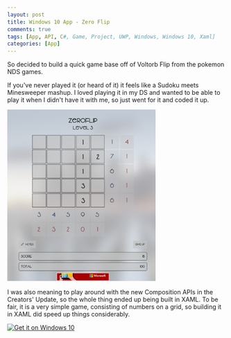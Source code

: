 ```yaml
---
layout: post
title: Windows 10 App - Zero Flip
comments: true
tags: [App, API, C#, Game, Project, UWP, Windows, Windows 10, Xaml]
categories: [App]
---
```


So decided to build a quick game base off of Voltorb Flip from the pokemon NDS games.

If you've never played it (or heard of it) it feels like a Sudoku meets Minesweeper mashup. I loved playing it in my DS and wanted to be able to play it when I didn't have it with me, so just went for it and coded it up.<!--more-->

<img class="aligncenter" src="/assets/zeroflip.png" alt="home" height="396" />

I was also meaning to play around with the new Composition APIs in the Creators' Update, so the whole thing ended up being built in XAML. To be fair, it is a very simple game, consisting of numbers on a grid, so building it in XAML did speed up things considerably.

<a href="https://www.microsoft.com/store/apps/9p7tgwffchgs?ocid=badge"><img class="aligncenter" src="https://assets.windowsphone.com/f2f77ec7-9ba9-4850-9ebe-77e366d08adc/English_Get_it_Win_10_InvariantCulture_Default.png" alt="Get it on Windows 10" width="236"/></a>

